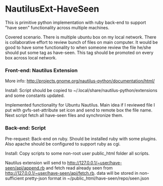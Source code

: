 NautilusExt-HaveSeen
====================

This is primitive python implementation with ruby back-end to support "have seen" functionality across multiple machines.

Covered scenario. There is multiple ubuntu box on my local network. There is collaborative effort to review bunch of files on main computer. 
It would be good to have some functionality to when someone review the file he/she should put some tag as have-seen. This tag should be promoted on every box across local network.

### Front-end: Nautilus Extension

More info: http://projects.gnome.org/nautilus-python/documentation/html/

Install: Script should be copied to ~/.local/share/nautilus-python/extensions and some constants updated.

Implemented functionality for Ubuntu Nautilus. Main idea if I reviewed file I put with gvfs-set-attribute set icon and send to remote box the file name. Next script fetch all have-seen files and synchronize them.

### Back-end: Script

Pre-request: Back-end on ruby. Should be installed ruby with some plugins. Also apache should be configured to support ruby as cgi.

Install: Copy scripts to some non-root user public_html folder all scripts. 

Nautilus extension will send to http://127.0.0.1/~user/have-seen/api/append.rb and fetch read already seen from http://127.0.0.1/~user/have-seen/api/fetch.rb. data will be stored in non-sufficient pretty-json format in ~/public_html/have-seen/repo/seen.json
